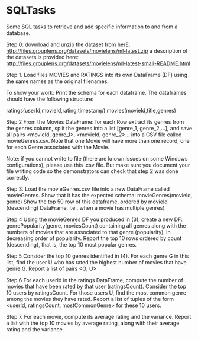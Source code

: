 # SQLTasks
Some SQL tasks to retrieve and add specific information to and from a database.


Step 0:
download and unzip the dataset from herE: http://files.grouplens.org/datasets/movielens/ml-latest.zip
a description of the datasets is provided here: http://files.grouplens.org/datasets/movielens/ml-latest-small-README.html

Step 1. Load files MOVIES and RATINGS into its own DataFrame (DF) using the same names as the original filenames.

To show your work: Print the schema for each dataframe. The dataframes should have the following structure:

ratings(userId,movieId,rating,timestamp)
movies(movieId,title,genres)

Step 2 From the Movies DataFrame: for each Row extract its genres from the genres column, split the genres into a list [genre_1, genre_2,...], and save all pairs <movieId, genre_1>, <movieId, genre_2>... into a CSV file called movieGenres.csv.
Note that one Movie will have more than one record, one for each Genre associated with the Movie.

Note: if you cannot write to file (there are known issues on some Windows configurations), please use this .csv file. But make sure you document your file writing code so the demonstrators can check that step 2 was done correctly.
 
Step 3: Load the movieGenres.csv file into a new DataFrame called movieGenres. Show that it has the expected schema:
   movieGenres(movieId, genre)
Show the top 50 row of this dataframe, ordered by movieId (descending) DataFrame, i.e., when a movie has multiple genres)

Step 4 Using the movieGenres  DF you produced in (3), create a new DF:
genrePopularity(genre, moviesCount) 
containing all genres along with the numbers of movies that are associated to that genre (popularity), in decreasing order of popularity.
Report the top 10 rows ordered by count (descending), that is, the top 10 most popular genres.

Step 5 Consider the top 10 genres identified in (4). For each genre G in this list, find the user U who has rated the highest number of movies that have genre G.
Report a list of pairs <G, U>

Step 6 For each userId in the ratings DataFrame, compute the number of movies that have been rated by that user (ratingsCount).
Consider the top 10 users by ratingsCount.  For those users U, find the most common genre among the movies they have rated. 
Report a list of tuples of the form  <userId, ratingsCount, mostCommonGenre> for these 10 users.

Step 7. For each movie, compute its average rating and the variance.
Report a list with the top 10 movies by average rating, along with their average rating and the variance.
